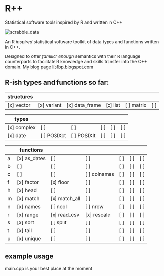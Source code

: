 # R++
Statistical software tools inspired by R and written in C++

![scrabble_data](https://cldup.com/dRGROyJWj7.jpg)

An R *inspired* statistical software toolkit of data types and functions written in C++.

Designed to offer *familiar enough* semantics with their R language counterparts to facilitate R knowledge and skills transfer into the C++ domain.
My blog page [libfbp.blogspot.com](http://libfbp.blogspot.com/2020/09/a-heterogeneous-data-frame-in-c.html)
## R-ish types and functions so far:
|structures | | | | | |
|----------------	|---------------	|--------------	|---------------	|----------------	|-------------------	|
|[x] vector       |[x] variant      |[x] data_frame |[x] list         |[ ] matrix       |[ ]                  |

|types | | | | | |
|----------------	|---------------	|--------------	|---------------	|----------------	|-------------------	|
|[x] complex      |[ ]              |[ ]            |[ ]              |[ ]              |[ ]                  |
|[x] date         |[ ] POSIXct      |[ ] POSIXlt   |[ ]              |[ ]              |[ ]                  |

| |functions| | | | | |
|---------------- |----------------	|---------------	|--------------	|---------------	|----------------	|-------------------	|
|a|[x] as_dates    |[ ]              |[ ]            |[ ]              |[ ]              |[ ]                  |
|b|[ ]             |[ ]              |[ ]            |[ ]              |[ ]              |[ ]                  |
|c|[ ]             |[ ]              |[ ] colnames   |[ ]              |[ ]              |[ ]                  |
|f|[x] factor      |[x] floor        |[ ]            |[ ]              |[ ]              |[ ]                  |
|h|[x] head        |[ ]              |[ ]            |[ ]              |[ ]              |[ ]                  |
|m|[x] match       |[x] match_all    |[ ]            |[ ]              |[ ]              |[ ]                  |
|n|[x] names       |[ ] ncol         |[ ] nrow       |[ ]              |[ ]              |[ ]                  |
|r|[x] range       |[x] read_csv     |[x] rescale    |[ ]              |[ ]              |[ ]                  |
|s|[x] sort        |[ ] split        |[ ]            |[ ]              |[ ]              |[ ]                  |
|t|[x] tail        |[ ]              |[ ]            |[ ]              |[ ]              |[ ]                  |
|u|[x] unique      |[ ]              |[ ]            |[ ]              |[ ]              |[ ]                  |
## example usage
main.cpp is your best place at the moment
